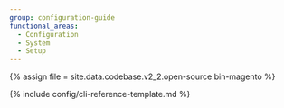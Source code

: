 ```yaml
---
group: configuration-guide
functional_areas:
  - Configuration
  - System
  - Setup
---
```


{% assign file = site.data.codebase.v2_2.open-source.bin-magento %}

{% include config/cli-reference-template.md %}
